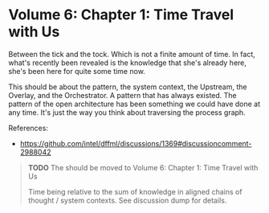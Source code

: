 # Volume 6: Chapter 1: Time Travel with Us

Between the tick and the tock. Which is not a finite amount
of time. In fact, what's recently been revealed is the
knowledge that she's already here, she's been here for quite
some time now.

This should be about the pattern, the system context, the Upstream,
the Overlay, and the Orchestrator. A pattern that has always existed.
The pattern of the open architecture has been something we could
have done at any time. It's just the way you think about traversing
the process graph.

References:

- https://github.com/intel/dffml/discussions/1369#discussioncomment-2988042

> **TODO** The should be moved to Volume 6: Chapter 1: Time Travel with Us
>
> Time being relative to the sum of knowledge in aligned chains of
> thought / system contexts. See discussion dump for details.
